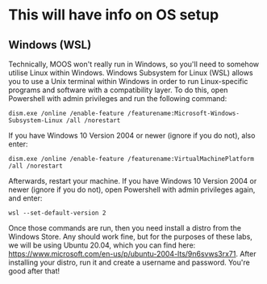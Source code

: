 # This will have info on OS setup

## Windows (WSL)
Technically, MOOS won't really run in Windows, so you'll need to somehow utilise Linux within Windows.  Windows Subsystem for Linux (WSL) allows you to use a Unix terminal within Windows in order to run Linux-specific programs and software with a compatibility layer. To do this, open Powershell with admin privileges and run the following command:

    dism.exe /online /enable-feature /featurename:Microsoft-Windows-Subsystem-Linux /all /norestart

If you have Windows 10 Version 2004 or newer (ignore if you do not), also enter:

    dism.exe /online /enable-feature /featurename:VirtualMachinePlatform /all /norestart 

Afterwards, restart your machine. If you have Windows 10 Version 2004 or newer (ignore if you do not), open Powershell with admin privileges again, and enter:

    wsl --set-default-version 2

Once those commands are run, then you need install a distro from the Windows Store. Any should work fine, but for the purposes of these labs, we will be using Ubuntu 20.04, which you can find here: https://www.microsoft.com/en-us/p/ubuntu-2004-lts/9n6svws3rx71. After installing your distro, run it and create a username and password. You're good after that!
